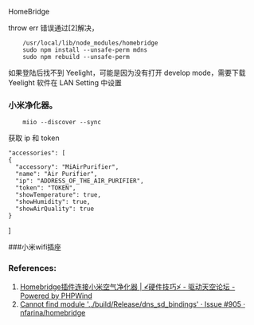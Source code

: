 HomeBridge



throw err 错误通过[2]解决，

        /usr/local/lib/node_modules/homebridge
        sudo npm install --unsafe-perm mdns
        sudo npm rebuild --unsafe-perm

如果登陆后找不到 Yeelight，可能是因为没有打开 develop mode，需要下载 Yeelight 软件在 LAN Setting 中设置


### 小米净化器。

        miio --discover --sync

获取 ip 和 token

    "accessories": [
    {
      "accessory": "MiAirPurifier",
      "name": "Air Purifier",
      "ip": "ADDRESS_OF_THE_AIR_PURIFIER",
      "token": "TOKEN",
      "showTemperature": true,
      "showHumidity": true,
      "showAirQuality": true
    }
  ]

###小米wifi插座 


### References:
1. [Homebridge插件连接小米空气净化器 | ≮硬件技巧≯ - 驱动天空论坛 - Powered by PHPWind](http://bbs.drvsky.com/read.php?tid=13645)
2. [Cannot find module '../build/Release/dns_sd_bindings' · Issue #905 · nfarina/homebridge](https://github.com/nfarina/homebridge/issues/905)